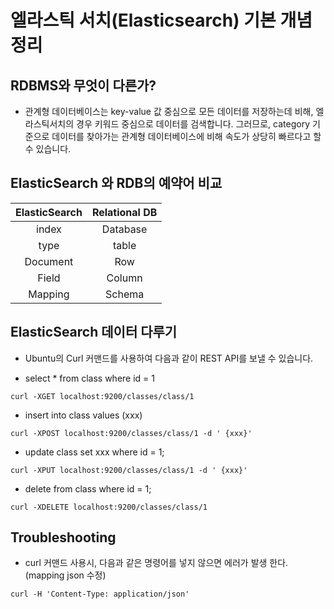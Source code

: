 # 엘라스틱 서치(Elasticsearch) 기본 개념 정리

## RDBMS와 무엇이 다른가?
- 관계형 데이터베이스는 key-value 값 중심으로 모든 데이터를 저장하는데 비해, 엘라스틱서치의 경우 키워드 중심으로 데이터를 검색합니다. 그러므로, category 기준으로 데이터를 찾아가는 관계형 데이터베이스에 비해 속도가 상당히 빠르다고 할 수 있습니다.

## ElasticSearch 와 RDB의 예약어 비교

| ElasticSearch | Relational DB |
|:-------------:|:-------------:|
|     index     |  Database     |
|     type      |     table     |
| Document      |   Row         |
| Field         |   Column      |
|  Mapping      |    Schema     |

## ElasticSearch 데이터 다루기

- Ubuntu의 Curl 커맨드를 사용하여 다음과 같이 REST API를 보낼 수 있습니다.

- select * from class where id = 1
```
curl -XGET localhost:9200/classes/class/1
```

- insert into class values (xxx)
```
curl -XPOST localhost:9200/classes/class/1 -d ' {xxx}'
```
- update class set xxx where id = 1;
```
curl -XPUT localhost:9200/classes/class/1 -d ' {xxx}'
```
- delete from class where id = 1;
```
curl -XDELETE localhost:9200/classes/class/1
```

## Troubleshooting

- curl 커맨드 사용시, 다음과 같은 명령어를 넣지 않으면 에러가 발생 한다. (mapping json 수정)

```
curl -H 'Content-Type: application/json'
```

